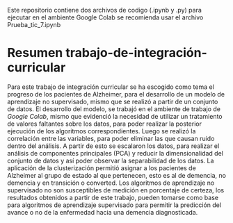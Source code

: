 Este repositorio contiene dos archivos de codigo (.ipynb y .py) para ejecutar en el ambiente Google Colab se recomienda usar el archivo Prueba_tic_7.ipynb
# Resumen trabajo-de-integración-curricular
Para este trabajo de integración curricular se ha escogido como tema el progreso de los pacientes de Alzheimer, para el desarrollo de un modelo de aprendizaje no supervisado, mismo que se realizó a partir de un conjunto de datos.
El desarrollo del modelo, se trabajó en el ambiente de trabajo de *Google Colab*, mismo que evidenció la necesidad de utilizar un tratamiento de valores faltantes sobre los datos, para poder realizar la posterior ejecución de los algoritmos correspondientes.
Luego se realizó la correlación entre las variables, para poder eliminar las que causan ruido dentro del análisis. A partir de esto se escalaron los datos, para realizar el análisis de componentes principales (PCA) y reducir la dimensionalidad del conjunto de datos y así poder observar la separabilidad de los datos.
La aplicación de la clusterización permitió asignar a los pacientes de Alzheimer al grupo de estado al que pertenecen, esto es al de demencia, no demencia y en transición o converted.
Los algoritmos de aprendizaje no supervisado no son susceptibles de medición en porcentaje de certeza, los resultados obtenidos a partir de este trabajo, pueden tomarse como base para algoritmos de aprendizaje supervisado para permitir la predicción del avance o no de la enfermedad hacia una demencia diagnosticada.

